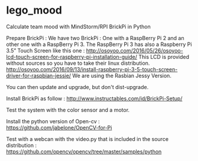 # lego_mood
Calculate team mood with MindStorm/RPI BrickPi in Python

Prepare BrickPi :
We have two BrickPi : One with a RaspBerry Pi 2 and an other one with a RaspBerry Pi 3.
The RaspBerry Pi 3 has also a Raspberry Pi 3.5” Touch Screen like this one : http://osoyoo.com/2016/05/26/osoyoo-lcd-touch-screen-for-raspberry-pi-installation-guide/
This LCD is provided without sources so you have to take their linux distribution.
http://osoyoo.com/2016/09/13/install-raspberry-pi-3-5-touch-screen-driver-for-raspbian-jessie/
We are using the Rasbian Jessy Version.

You can then update and upgrade, but don't dist-upgrade.

Install BrickPi as follow : 
http://www.instructables.com/id/BrickPi-Setup/

Test the system with the color sensor and a motor.

Install the python version of Open-cv :
https://github.com/jabelone/OpenCV-for-Pi

Test with a webcan with the video.py that is included in the source distribution :
https://github.com/opencv/opencv/tree/master/samples/python


